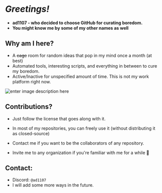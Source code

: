 

# *Greetings!*

 - **ad1107 - who decided to choose GitHub for curating boredom.**
 - **You might know me by some of my other names as well**

## Why am I here?

- A ~~cage~~ room for random ideas that pop in my mind once a month (at best)
- Automated tools, interesting scripts, and everything in between to cure my boredom.
- Active/Inactive for unspecified amount of time. This is not my work platform right now.

![enter image description here](https://github-readme-stats.vercel.app/api/top-langs?username=ad1107&langs_count=6&layout=compact&theme=react&bg_color=1E2222&icon_color=F8D866&border_color=1F222E)

## Contributions?
- Just follow the license that goes along with it.
- In most of my repositories, you can freely use it (without distributing it as closed-source)
- Contact me if you want to be the collaborators of any repository.

- Invite me to any organization if you're familiar with me for a while 🥺

## Contact:
- Discord: `@ad1107`
- I will add some more ways in the future.
